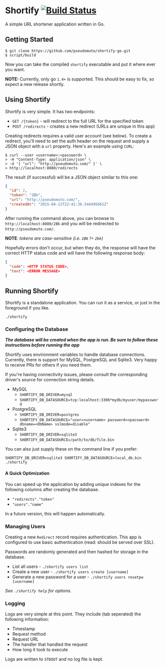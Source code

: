 # Shortify [![Build Status](https://travis-ci.org/pseudomuto/shortify-go.svg?branch=master)](https://travis-ci.org/pseudomuto/shortify-go)

A simple URL shortener application written in Go.

## Getting Started

```
$ git clone https://github.com/pseudomuto/shortify-go.git
$ script/build
```

Now you can take the compiled `shortify` executable and put it where ever you want.

**NOTE:** Currently, only go `1.4+` is supported. This should be easy to fix, so expect a new
release shortly.

## Using Shortify

Shortify is very simple. It has two endpoints:

* `GET /{token}` - will redirect to the full URL for the specified token
* `POST /redirects` - creates a new redirect (URLs are unique in this app)

Creating redirects requires a valid user account (see below). To create a redirect, you'll need to set the
auth header on the request and supply a JSON object with a `url` property. Here's an example using
`CURL`:

```
$ curl --user <username>:<password> \
> -H "Content-Type: application/json" \
> -d '{ "url": "http://pseudomuto.com/" }' \
> http://localhost:8080/redirects
```

The result (if successful) will be a JSON object similar to this one:

```json
{
  "id": 2,
  "token": "2Bk",
  "url": "http://pseudomuto.com/",
  "createdAt": "2015-04-12T22:41:36.544495662Z"
}
```

After running the command above, you can browse to `http://localhost:8080/2Bk` and you will be
redirected to `http://pseudomuto.com/`.

**NOTE**: _tokens are case-sensitive (i.e. `2Bk` != `2bk`)_

Hopefully errors don't occur, but when they do, the response will have the correct HTTP status code
and will have the following response body:

```json
{
  "code": <HTTP STATUS CODE>,
  "text": <ERROR MESSAGE>
}
```

## Running Shortify

Shortify is a standalone application. You can run it as a service, or just in the foreground if you
like.

`./shortify`

### Configuring the Database

__*The database will be created when the app is run. Be sure to follow these instructions before
running the app*__

Shortify uses environment variables to handle database connections. Currently, there is support for
MySQL, PostgreSQL and Sqlite3. Very happy to receive PRs for others if you need them.

If you're having connectivity issues, please consult the corresponding driver's source for
connection string details.

* MySQL
    * `SHORTIFY_DB_DRIVER=mysql`
    * `SHORTIFY_DB_DATASOURCE=tcp:localhost:3306*mydb/myuser/mypassword`
* PostgreSQL
    * `SHORTIFY_DB_DRIVER=postgres`
    * `SHORTIFY_DB_DATASOURCE="user=<username> password=<password> dbname=<dbName> sslmode=disable"`
* Sqlite3
    * `SHORTIFY_DB_DRIVER=sqlite3`
    * `SHORTIFY_DB_DATASOURCE=/path/to/db/file.bin`

You can also just supply these on the command line if you prefer:

`SHORTIFY_DB_DRIVER=sqlite3 SHORTIFY_DB_DATASOURCE=local_db.bin ./shortify`

#### A Quick Optimization

You can speed up the application by adding _unique_ indexes for the following columns after creating
the database.

* `"redirects"."token"`
* `"users"."name"`

In a future version, this will happen automatically.

### Managing Users

Creating a new `Redirect` record requires authentication. This app is configured to use basic
authentication (read: should be served over SSL).

Passwords are randomly generated and then hashed for storage in the database.

* List all users - `./shortify users list`
* Create a new user - `./shortify users create [username]`
* Generate a new password for a user - `./shortify users resetpw [username]`

_See `./shortify help` for options._

### Logging

Logs are very simple at this point. They include (tab seperated) the following information:

* Timestamp
* Request method
* Request URL
* The handler that handled the request
* How long it took to execute

Logs are written to `STDOUT` and no log file is kept.
